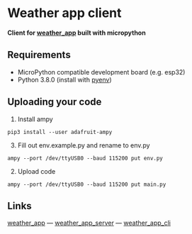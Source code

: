 # Weather app client

**Client for [weather_app](https://github.com/MichalUSER/weather_app) built with micropython**

## Requirements

- MicroPython compatible development board (e.g. esp32)
- Python 3.8.0 (install with [pyenv](https://github.com/pyenv/pyenv))

## Uploading your code

1. Install ampy

```
pip3 install --user adafruit-ampy
```

3. Fill out env.example.py and rename to env.py

```
ampy --port /dev/ttyUSB0 --baud 115200 put env.py
```

2. Upload code

```
ampy --port /dev/ttyUSB0 --baud 115200 put main.py
```

## Links

[weather_app](https://github.com/MichalUSER/weather_app)
— [weather_app_server](https://github.com/MichalUSER/weather_app_server)
— [weather_app_cli](https://github.com/MichalUSER/weather_app_cli)
